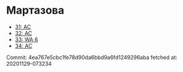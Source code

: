 # Мартазова
- [31: AC](31.md)
- [32: AC](32.md)
- [33: WA 6](33.md)
- [34: AC](34.md)

Commit: 4ea767e5cbc1fe78d90da6bbd9a6fd1249296aba
 fetched at: 20201129-073234
